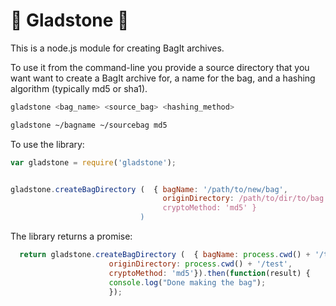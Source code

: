 # :handbag: Gladstone :handbag: 

This is a node.js module for creating BagIt archives. 

To use it from the command-line you provide a source directory that you want want to create a BagIt archive for, a name for the bag, and a hashing algorithm (typically md5 or sha1).
``` bash
gladstone <bag_name> <source_bag> <hashing_method>
```

```bash
gladstone ~/bagname ~/sourcebag md5 
```

To use the library:

```javascript 
var gladstone = require('gladstone');


gladstone.createBagDirectory (  { bagName: '/path/to/new/bag',
                                  originDirectory: /path/to/dir/to/bag',
                                  cryptoMethod: 'md5' }
                             )
```

The library returns a promise:

```javascript 
  return gladstone.createBagDirectory (  { bagName: process.cwd() + '/testbag',
                      originDirectory: process.cwd() + '/test',
                      cryptoMethod: 'md5'}).then(function(result) { 
                      console.log("Done making the bag");
                      });
```
